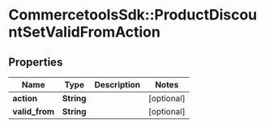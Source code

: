 # CommercetoolsSdk::ProductDiscountSetValidFromAction

## Properties
Name | Type | Description | Notes
------------ | ------------- | ------------- | -------------
**action** | **String** |  | [optional] 
**valid_from** | **String** |  | [optional] 

